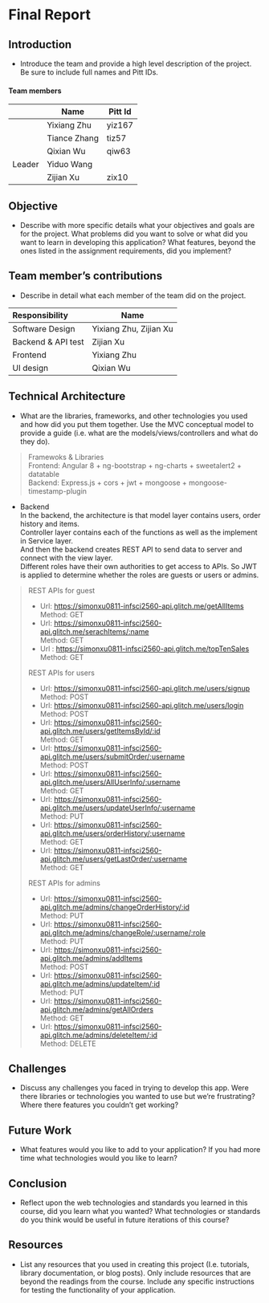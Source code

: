 # Final Report

## Introduction 
- Introduce the team and provide a high level description of the project. Be sure to include full names and Pitt IDs.

#### Team members
||Name|Pitt Id|
|:---|---|---|
||Yixiang Zhu|yiz167|
||Tiance Zhang|tiz57|
||Qixian Wu|qiw63|
|Leader|Yiduo Wang||
||Zijian Xu|zix10|

## Objective 
- Describe with more specific details what your objectives and goals are for the project. What problems did you want to solve or what did you want to learn in developing this application? What features, beyond the ones listed in the assignment requirements, did you implement?

## Team member’s contributions 
- Describe in detail what each member of the team did on the project.  

|Responsibility|Name|
|:---|---|
|Software Design|Yixiang Zhu, Zijian Xu|
|Backend & API test|Zijian Xu|
|Frontend|Yixiang Zhu|
|UI design|Qixian Wu|


## Technical Architecture 
- What are the libraries, frameworks, and other technologies you used and how did you put them together. Use the MVC conceptual model to provide a guide (i.e. what are the models/views/controllers and what do they do).  
> Framewoks & Libraries    
Frontend: Angular 8 + ng-bootstrap + ng-charts + sweetalert2 + datatable  
Backend: Express.js + cors + jwt + mongoose + mongoose-timestamp-plugin  
- Backend  
In the backend, the architecture is that model layer contains users, order history and items.  
Controller layer contains each of the functions as well as the implement in Service layer.  
And then the backend creates REST API to send data to server and connect with the view layer.  
Different roles have their own authorities to get access to APIs. So JWT is applied to determine whether the roles are guests or users or admins.
 
 
> REST APIs for guest   
> - Url: https://simonxu0811-infsci2560-api.glitch.me/getAllItems  
> Method: GET
> - Url: https://simonxu0811-infsci2560-api.glitch.me/serachItems/:name  
> Method: GET
> - Url : https://simonxu0811-infsci2560-api.glitch.me/topTenSales  
> Method: GET
>
> REST APIs for users
> - Url: https://simonxu0811-infsci2560-api.glitch.me/users/signup  
> Method: POST
> - Url: https://simonxu0811-infsci2560-api.glitch.me/users/login  
> Method: POST
> - Url: https://simonxu0811-infsci2560-api.glitch.me/users/getItemsById/:id  
> Method: GET
> - Url: https://simonxu0811-infsci2560-api.glitch.me/users/submitOrder/:username  
> Method: POST
> - Url: https://simonxu0811-infsci2560-api.glitch.me/users/AllUserInfo/:username  
> Method: GET
> - Url: https://simonxu0811-infsci2560-api.glitch.me/users/updateUserInfo/:username  
> Method: PUT
> - Url: https://simonxu0811-infsci2560-api.glitch.me/users/orderHistory/:username  
> Method: GET
> - Url: https://simonxu0811-infsci2560-api.glitch.me/users/getLastOrder/:username  
> Method: GET
> 
>REST APIs for admins
> - Url: https://simonxu0811-infsci2560-api.glitch.me/admins/changeOrderHistory/:id  
> Method: PUT
> - Url: https://simonxu0811-infsci2560-api.glitch.me/admins/changeRole/:username/:role  
> Method: PUT
> - Url: https://simonxu0811-infsci2560-api.glitch.me/admins/addItems  
> Method: POST
> - Url: https://simonxu0811-infsci2560-api.glitch.me/admins/updateItem/:id  
> Method: PUT
> - Url: https://simonxu0811-infsci2560-api.glitch.me/admins/getAllOrders  
> Method: GET
> - Url: https://simonxu0811-infsci2560-api.glitch.me/admins/deleteItem/:id  
> Method: DELETE



## Challenges 
- Discuss any challenges you faced in trying to develop this app. Were there libraries or technologies you wanted to use but we’re frustrating? Where there features you couldn’t get working?


## Future Work 
- What features would you like to add to your application? If you had more time what technologies would you like to learn?

## Conclusion 
- Reflect upon the web technologies and standards you learned in this course, did you learn what you wanted? What technologies or standards do you think would be useful in future iterations of this course?

## Resources 
- List any resources that you used in creating this project (I.e. tutorials, library documentation, or blog posts). Only include resources that are beyond the readings from the course. 
Include any specific instructions for testing the functionality of your application.
